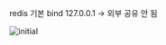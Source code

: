 redis 기본 bind 127.0.0.1 -> 외부 공유 안 됨

![initial](https://github.com/choisimo/cli-commands/assets/150008602/f35bad6b-b5de-491c-ad06-be68ff236817)

